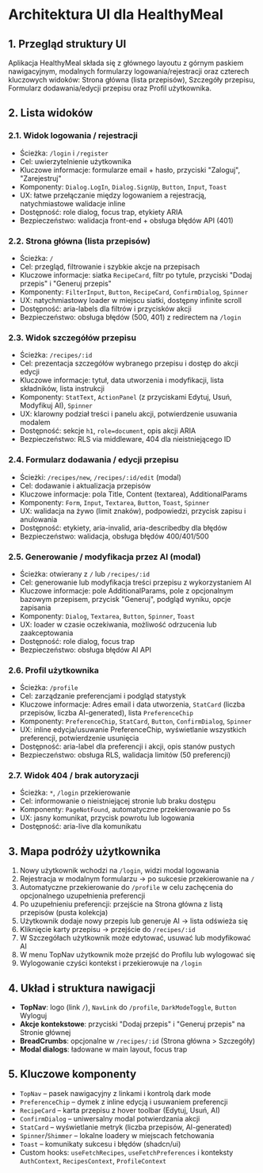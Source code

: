 # Architektura UI dla HealthyMeal

## 1. Przegląd struktury UI
Aplikacja HealthyMeal składa się z głównego layoutu z górnym paskiem nawigacyjnym, modalnych formularzy logowania/rejestracji oraz czterech kluczowych widoków: Strona główna (lista przepisów), Szczegóły przepisu, Formularz dodawania/edycji przepisu oraz Profil użytkownika.

## 2. Lista widoków

### 2.1. Widok logowania / rejestracji
- Ścieżka: `/login` i `/register`
- Cel: uwierzytelnienie użytkownika
- Kluczowe informacje: formularze email + hasło, przyciski "Zaloguj", "Zarejestruj"
- Komponenty: `Dialog.LogIn`, `Dialog.SignUp`, `Button`, `Input`, `Toast`
- UX: łatwe przełączanie między logowaniem a rejestracją, natychmiastowe walidacje inline
- Dostępność: role dialog, focus trap, etykiety ARIA
- Bezpieczeństwo: walidacja front-end + obsługa błędów API (401)

### 2.2. Strona główna (lista przepisów)
- Ścieżka: `/`
- Cel: przegląd, filtrowanie i szybkie akcje na przepisach
- Kluczowe informacje: siatka `RecipeCard`, filtr po tytule, przyciski "Dodaj przepis" i "Generuj przepis"
- Komponenty: `FilterInput`, `Button`, `RecipeCard`, `ConfirmDialog`, `Spinner`
- UX: natychmiastowy loader w miejscu siatki, dostępny infinite scroll
- Dostępność: aria-labels dla filtrów i przycisków akcji
- Bezpieczeństwo: obsługa błędów (500, 401) z redirectem na `/login`

### 2.3. Widok szczegółów przepisu
- Ścieżka: `/recipes/:id`
- Cel: prezentacja szczegółów wybranego przepisu i dostęp do akcji edycji
- Kluczowe informacje: tytuł, data utworzenia i modyfikacji, lista składników, lista instrukcji
- Komponenty: `StatText`, `ActionPanel` (z przyciskami Edytuj, Usuń, Modyfikuj AI), `Spinner`
- UX: klarowny podział treści i panelu akcji, potwierdzenie usuwania modalem
- Dostępność: sekcje `h1`, `role=document`, opis akcji ARIA
- Bezpieczeństwo: RLS via middleware, 404 dla nieistniejącego ID

### 2.4. Formularz dodawania / edycji przepisu
- Ścieżki: `/recipes/new`, `/recipes/:id/edit` (modal)
- Cel: dodawanie i aktualizacja przepisów
- Kluczowe informacje: pola Title, Content (textarea), AdditionalParams
- Komponenty: `Form`, `Input`, `Textarea`, `Button`, `Toast`, `Spinner`
- UX: walidacja na żywo (limit znaków), podpowiedzi, przycisk zapisu i anulowania
- Dostępność: etykiety, aria-invalid, aria-describedby dla błędów
- Bezpieczeństwo: walidacja, obsługa błędów 400/401/500

### 2.5. Generowanie / modyfikacja przez AI (modal)
- Ścieżka: otwierany z `/` lub `/recipes/:id`
- Cel: generowanie lub modyfikacja treści przepisu z wykorzystaniem AI
- Kluczowe informacje: pole AdditionalParams, pole z opcjonalnym bazowym przepisem, przycisk "Generuj", podgląd wyniku, opcje zapisania
- Komponenty: `Dialog`, `Textarea`, `Button`, `Spinner`, `Toast`
- UX: loader w czasie oczekiwania, możliwość odrzucenia lub zaakceptowania
- Dostępność: role dialog, focus trap
- Bezpieczeństwo: obsługa błędów AI API

### 2.6. Profil użytkownika
- Ścieżka: `/profile`
- Cel: zarządzanie preferencjami i podgląd statystyk
- Kluczowe informacje: Adres email i data utworzenia, `StatCard` (liczba przepisów, liczba AI-generated), lista `PreferenceChip`
- Komponenty: `PreferenceChip`, `StatCard`, `Button`, `ConfirmDialog`, `Spinner`
- UX: inline edycja/usuwanie PreferenceChip, wyświetlanie wszystkich preferencji, potwierdzenie usunięcia
- Dostępność: aria-label dla preferencji i akcji, opis stanów pustych
- Bezpieczeństwo: obsługa RLS, walidacja limitów (50 preferencji)

### 2.7. Widok 404 / brak autoryzacji
- Ścieżka: `*`, `/login` przekierowanie
- Cel: informowanie o nieistniejącej stronie lub braku dostępu
- Komponenty: `PageNotFound`, automatyczne przekierowanie po 5s
- UX: jasny komunikat, przycisk powrotu lub logowania
- Dostępność: aria-live dla komunikatu

## 3. Mapa podróży użytkownika
1. Nowy użytkownik wchodzi na `/login`, widzi modal logowania
2. Rejestracja w modalnym formularzu → po sukcesie przekierowanie na `/`
3. Automatyczne przekierowanie do `/profile` w celu zachęcenia do opcjonalnego uzupełnienia preferencji
4. Po uzupełnieniu preferencji: przejście na Strona główna z listą przepisów (pusta kolekcja)
5. Użytkownik dodaje nowy przepis lub generuje AI → lista odświeża się
6. Kliknięcie karty przepisu → przejście do `/recipes/:id`
7. W Szczegółach użytkownik może edytować, usuwać lub modyfikować AI
8. W menu TopNav użytkownik może przejść do Profilu lub wylogować się
9. Wylogowanie czyści kontekst i przekierowuje na `/login`

## 4. Układ i struktura nawigacji
- **TopNav**: logo (link `/`), `NavLink` do `/profile`, `DarkModeToggle`, `Button` Wyloguj
- **Akcje kontekstowe**: przyciski "Dodaj przepis" i "Generuj przepis" na Stronie głównej
- **BreadCrumbs**: opcjonalne w `/recipes/:id` (Strona główna > Szczegóły)
- **Modal dialogs**: ładowane w main layout, focus trap

## 5. Kluczowe komponenty
- `TopNav` – pasek nawigacyjny z linkami i kontrolą dark mode
- `PreferenceChip` – dymek z inline edycją i usuwaniem preferencji
- `RecipeCard` – karta przepisu z hover toolbar (Edytuj, Usuń, AI)
- `ConfirmDialog` – uniwersalny modal potwierdzania akcji
- `StatCard` – wyświetlanie metryk (liczba przepisów, AI-generated)
- `Spinner`/`Shimmer` – lokalne loadery w miejscach fetchowania
- `Toast` – komunikaty sukcesu i błędów (shadcn/ui)
- Custom hooks: `useFetchRecipes`, `useFetchPreferences` i konteksty `AuthContext`, `RecipesContext`, `ProfileContext` 